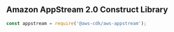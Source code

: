 ## Amazon AppStream 2.0 Construct Library

```ts
const appstream = require('@aws-cdk/aws-appstream');
```
